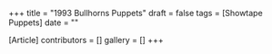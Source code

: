 +++
title = "1993 Bullhorns Puppets"
draft = false
tags = [Showtape Puppets]
date = ""

[Article]
contributors = []
gallery = []
+++